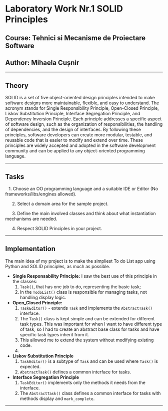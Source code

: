 # Laboratory Work Nr.1 SOLID Principles
## Course: Tehnici si Mecanisme de Proiectare Software
## Author: Mihaela Cușnir
****
## Theory
SOLID is a set of five object-oriented design principles intended to make software designs more maintainable, flexible, and easy to understand. 
The acronym stands for Single Responsibility Principle, Open-Closed Principle, Liskov Substitution Principle, Interface Segregation Principle, and 
Dependency Inversion Principle. Each principle addresses a specific aspect of software design, such as the organization of responsibilities, 
the handling of dependencies, and the design of interfaces. By following these principles, software developers can create more modular, testable, 
and reusable code that is easier to modify and extend over time. These principles are widely accepted and adopted in the software development community 
and can be applied to any object-oriented programming language.
****
## Tasks
    1. Choose an OO programming language and a suitable IDE or Editor (No frameworks/libs/engines allowed).

    2. Select a domain area for the sample project.

    3. Define the main involved classes and think about what instantiation mechanisms are needed.

    4. Respect SOLID Principles in your project.

****
## Implementation
The main idea of my project is to make the simpliest To do List app using Python and SOLID principles, as much as possible.
* **Single Responsability Principle:**
I saw the best use of this principle in the classes:
  1. `Task()`, that has one job to do, representing the basic task;
  2. In the `TodoList()` class is responsible for managing tasks, not handling display logic.
* **Open_Closed Principle:**
  1. `TaskEditor()` - extends `Task` and implements the `AbstractTask()` interface.
  2. The `Task()` class is kept simple and can be extended for different task types. This was important for when I want to have different type of task, so I had to create an abstract base class for tasks and have specific task types inherit from it.
  3. This allowed me to extend the system without modifying existing code.
  4. 
* **Liskov Substitution Principle**
  1. `TaskEditor()` is a subtype of `Task` and can be used where `Task()` is expected.
  2. `AbstractTask()` defines a common interface for tasks.
* **Interface Segregation Principle**
  1. `TaskEditor()` implements only the methods it needs from the interface.
  2. The `AbstractTask()` class defines a common interface for tasks with methods display and `mark_complete`.

****
 
